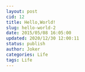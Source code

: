 ```yaml
---
layout: post
cid: 12
title: Hello,World!
slug: hello-world-2
date: 2015/05/08 16:05:00
updated: 2020/12/30 12:00:11
status: publish
author: Joker
categories: Life
tags: Life 
---
```



